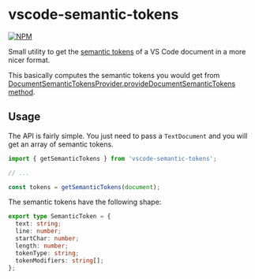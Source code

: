 # vscode-semantic-tokens

[![NPM](https://nodei.co/npm/vscode-semantic-tokens.png?mini=true)](https://nodei.co/npm/vscode-semantic-tokens/)

Small utility to get the [semantic tokens](https://code.visualstudio.com/api/references/vscode-api#SemanticTokens) of a VS Code document in a more nicer format.

This basically computes the semantic tokens you would get from [DocumentSemanticTokensProvider.provideDocumentSemanticTokens method](https://code.visualstudio.com/api/references/vscode-api#DocumentSemanticTokensProvider.provideDocumentSemanticTokens).



## Usage

The API is fairly simple. You just need to pass a `TextDocument` and you will get an array of semantic tokens.

```ts
import { getSemanticTokens } from 'vscode-semantic-tokens';

// ...

const tokens = getSemanticTokens(document);
```

The semantic tokens have the following shape:

```ts
export type SemanticToken = {
  text: string;
  line: number;
  startChar: number;
  length: number;
  tokenType: string;
  tokenModifiers: string[];
};
```
